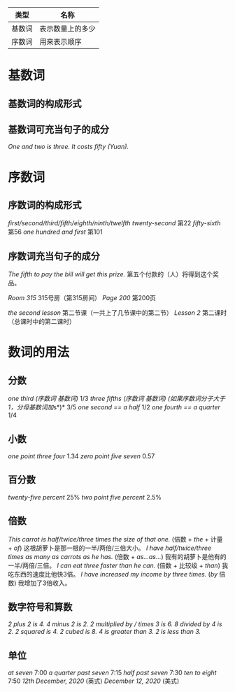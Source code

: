 |类型|名称|
|---|-----------|
|基数词|表示数量上的多少|
|序数词|用来表示顺序|  

# 基数词
## 基数词的构成形式  

## 基数词可充当句子的成分
*One and two is three.*
*It costs fifty (Yuan).*  

# 序数词
## 序数词的构成形式
*first/second/third/fifth/eighth/ninth/twelfth*
*twenty-second* 第22
*fifty-sixth* 第56
*one hundred and first* 第101  

## 序数词充当句子的成分
*The fifth to pay the bill will get this prize.* 第五个付款的（人）将得到这个奖品。  

*Room 315* 315号房（第315房间）
*Page 200* 第200页  

*the second lesson* 第二节课（一共上了几节课中的第二节）
*Lesson 2* 第二课时（总课时中的第二课时）  

# 数词的用法
## 分数
*one third (序数词 基数词)* 1/3
*three fifths (序数词 基数词) (如果序数词分子大于1，分母基数词加*s*)* 3/5
*one second == a half* 1/2
*one fourth == a quarter* 1/4   

## 小数
*one point three four* 1.34
*zero point five seven* 0.57  

## 百分数
*twenty-five percent* 25%
*two point five percent* 2.5%  

## 倍数
*This carrot is half/twice/three times the size of that one.* (倍数 + *the* + 计量 + *of*)
这根胡萝卜是那一根的一半/两倍/三倍大小。
*I have half/twice/three times as many as carrots as he has.* (倍数 + *as...as...*)
我有的胡萝卜是他有的一半/两倍/三倍。
*I can eat three faster than he can.* (倍数 + 比较级 + *than*)
我吃东西的速度比他快3倍。
*I have increased my income by three times.* (*by* 倍数)
我增加了3倍收入。

## 数字符号和算数
*2 plus 2 is 4.*
*4 minus 2 is 2.*
*2 multiplied by / times 3 is 6.*
*8 divided by 4 is 2.*
*2 squared is 4.*
*2 cubed is 8.*
*4 is greater than 3.*
*2 is less than 3.*  

## 单位
*at seven* 7:00
*a quarter past seven* 7:15
*half past seven* 7:30
*ten to eight* 7:50
*12th December, 2020* (英式) 
*December 12, 2020* (美式)


